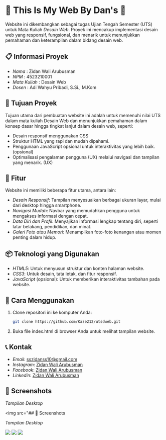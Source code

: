 # 🎉 This Is My Web By Dan's 🎉

Website ini dikembangkan sebagai tugas Ujian Tengah Semester (UTS) untuk Mata Kuliah *Desain Web*. Proyek ini mencakup implementasi desain web yang responsif, fungsional, dan menarik untuk menunjukkan pemahaman dan keterampilan dalam bidang desain web.

## 📋 Informasi Proyek

- *Nama*  : Zidan Wali Arubusman
- *NPM*   : 4523210001
- *Mata Kuliah* : Desain Web
- *Dosen* : Adi Wahyu Pribadi, S.Si., M.Kom

## 🎯 Tujuan Proyek

Tujuan utama dari pembuatan website ini adalah untuk memenuhi nilai UTS dalam mata kuliah Desain Web dan menunjukkan pemahaman dalam konsep dasar hingga tingkat lanjut dalam desain web, seperti:

- Desain responsif menggunakan CSS
- Struktur HTML yang rapi dan mudah dipahami.
- Penggunaan JavaScript opsional untuk interaktivitas yang lebih baik. (opsional)
- Optimalisasi pengalaman pengguna (UX) melalui navigasi dan tampilan yang menarik. (UX)

## 📌 Fitur

Website ini memiliki beberapa fitur utama, antara lain:

- *Desain Responsif*: Tampilan menyesuaikan berbagai ukuran layar, mulai dari desktop hingga smartphone.
- *Navigasi Mudah*: Navbar yang memudahkan pengguna untuk mengakses informasi dengan cepat.
- *Data Diri dan Profil*: Menyajikan informasi lengkap tentang diri, seperti latar belakang, pendidikan, dan minat.
- *Galeri Foto atau Memori*: Menampilkan foto-foto kenangan atau momen penting dalam hidup.

## 📦 Teknologi yang Digunakan

- *HTML5*: Untuk menyusun struktur dan konten halaman website.
- *CSS3*: Untuk desain, tata letak, dan fitur responsif.
- *JavaScript* (opsional): Untuk memberikan interaktivitas tambahan pada website.

## 🚀 Cara Menggunakan

1. Clone repositori ini ke komputer Anda:
   ```bash 
   git clone https://github.com/Kaze212/utsdweb.git

2. Buka file index.html di browser Anda untuk melihat tampilan website.

## 📞 Kontak

- *Email*:     sszidanss10@gmail.com
- *Instagram*: [Zidan Wali Arubusman](https://www.instagram.com/dan_is_yuki/)
- *Facebook*:  [Zidan Wali Arubusman](https://www.facebook.com/zidanwa.zidanwa)
- *Linkedin*:  [Zidan Wali Arubusman](https://www.linkedin.com/in/zidannoyuki/)

## 📸 Screenshots

*Tampilan Desktop*

<img src="## 📸 Screenshots

*Tampilan Desktop*

<img src="https://github.com/user-attachments/assets/7846af3f-532c-4dd9-a726-ede2ca7b68e6">
<img src="https://github.com/user-attachments/assets/81c0095b-b3e0-46a6-81f0-1219fdc53ba6">
<img src="https://github.com/user-attachments/assets/dac004f8-ff15-4516-a50c-5a344df9b83a">

